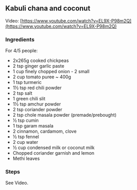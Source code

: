 ## Kabuli chana and coconut

Video: [https://www.youtube.com/watch?v=EL9X-P98m2Q](https://www.youtube.com/watch?v=EL9X-P98m2Q)


### Ingredients

For 4/5 people:

- 2x265g cooked chickpeas
- 2 tsp ginger garlic paste
- 1 cup finely chopped onion - 2 small
- 2 cup tomato puree ~ 400g
- 1 tsp turmeric
- 1½ tsp red chili powder
- 2 tsp salt
- 1 green chili slit
- 1½ tsp amchur powder
- 2 tsp coriander powder 
- 2 tsp chole masala powder (premade/prebought)
- ½ tsp cumin
- 1 tsp garam masala
- 2 cinnamon, cardamom, clove
- ½ tsp fennel
- 2 cup water
- ½ cup condensed milk or coconut milk
- Chopped coriander garnish and lemon 
- Methi leaves


### Steps

See Video.


